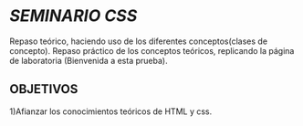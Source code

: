 # *********SEMINARIO CSS*********

Repaso teórico, haciendo uso de los diferentes conceptos(clases de concepto).
Repaso práctico de los conceptos teóricos, replicando la página de laboratoria (Bienvenida a esta prueba).

## OBJETIVOS

1)Afianzar los conocimientos teóricos de HTML y css.
